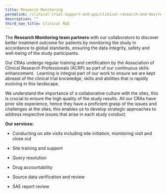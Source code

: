 ```yaml
---
title: Research Monitoring
permalink: /clinical-trial-support-and-ops/clinical-research-and-dev/research-monitoring/
description: ""
third_nav_title: Clinical R&D
---
```

The **Research Monitoring team partners** with our collaborators to discover better treatment outcome for patients by monitoring the study in accordance to global standards, ensuring the data integrity, safety and well-being of the study participants.

Our CRAs undergo regular training and certification by the Association of Clinical Research Professionals (ACRP) as part of our continuous skills enhancement.  Learning is integral part of our work to ensure we are kept abreast of the clinical trial knowledge, skills and abilities that is rapidly evolving in this landscape.

We understand the importance of a collaborative culture with the sites, this is crucial to ensure the high quality of the study results. All our CRAs have prior site experience, hence they have a proficient grasp of the issues and challenges at the sites, this enables us to develop strategic approaches to address respective issues that arise in each study conduct.

**Our services:**

*   Conducting on site visits including site initiation, monitoring visit and close out
    
*   Site training and support
    
*   Query resolution 
    
*   Drug accountability
    
*   Source data verification and review
    
*   SAE report review